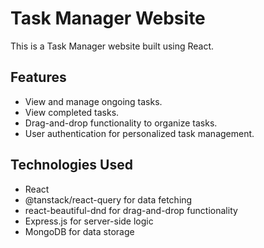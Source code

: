 # Task Manager Website

This is a Task Manager website built using React.

## Features

- View and manage ongoing tasks.
- View completed tasks.
- Drag-and-drop functionality to organize tasks.
- User authentication for personalized task management.

## Technologies Used

- React
- @tanstack/react-query for data fetching
- react-beautiful-dnd for drag-and-drop functionality
- Express.js for server-side logic
- MongoDB for data storage



